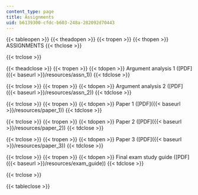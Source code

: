 ```yaml
---
content_type: page
title: Assignments
uid: b6139300-cfdc-b603-248a-282092d70443
---
```


{{< tableopen >}}
{{< theadopen >}}
{{< tropen >}}
{{< thopen >}}
ASSIGNMENTS
{{< thclose >}}

{{< trclose >}}

{{< theadclose >}}
{{< tropen >}}
{{< tdopen >}}
Argument analysis 1 ([PDF]({{< baseurl >}}/resources/assn_1))
{{< tdclose >}}

{{< trclose >}}
{{< tropen >}}
{{< tdopen >}}
Argument analysis 2 ([PDF]({{< baseurl >}}/resources/assn_2))
{{< tdclose >}}

{{< trclose >}}
{{< tropen >}}
{{< tdopen >}}
Paper 1 ([PDF]({{< baseurl >}}/resources/paper_1))
{{< tdclose >}}

{{< trclose >}}
{{< tropen >}}
{{< tdopen >}}
Paper 2 ([PDF]({{< baseurl >}}/resources/paper_2))
{{< tdclose >}}

{{< trclose >}}
{{< tropen >}}
{{< tdopen >}}
Paper 3 ([PDF]({{< baseurl >}}/resources/paper_3))
{{< tdclose >}}

{{< trclose >}}
{{< tropen >}}
{{< tdopen >}}
Final exam study guide ([PDF]({{< baseurl >}}/resources/exam_guide))
{{< tdclose >}}

{{< trclose >}}

{{< tableclose >}}